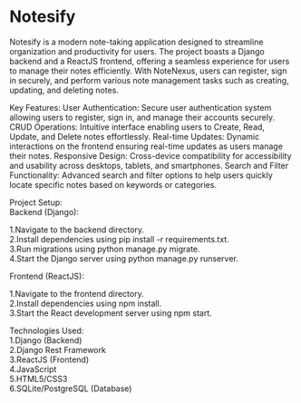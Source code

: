 # Notesify
Notesify
is a modern note-taking application designed to streamline organization and productivity for users. The project boasts a Django backend and a ReactJS frontend, offering a seamless experience for users to manage their notes efficiently. With NoteNexus, users can register, sign in securely, and perform various note management tasks such as creating, updating, and deleting notes.

Key Features:
User Authentication: Secure user authentication system allowing users to register, sign in, and manage their accounts securely.
CRUD Operations: Intuitive interface enabling users to Create, Read, Update, and Delete notes effortlessly.
Real-time Updates: Dynamic interactions on the frontend ensuring real-time updates as users manage their notes.
Responsive Design: Cross-device compatibility for accessibility and usability across desktops, tablets, and smartphones.
Search and Filter Functionality: Advanced search and filter options to help users quickly locate specific notes based on keywords or categories.

Project Setup:<br>
Backend (Django):<br>

1.Navigate to the backend directory.<br>
2.Install dependencies using pip install -r requirements.txt.<br>
3.Run migrations using python manage.py migrate.<br>
4.Start the Django server using python manage.py runserver.<br>

Frontend (ReactJS):<br>

1.Navigate to the frontend directory.<br>
2.Install dependencies using npm install.<br>
3.Start the React development server using npm start.<br>

Technologies Used:<br>
1.Django (Backend)<br>
2.Django Rest Framework<br>
3.ReactJS (Frontend)<br>
4.JavaScript<br>
5.HTML5/CSS3<br>
6.SQLite/PostgreSQL (Database)<br>

